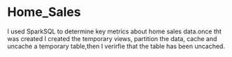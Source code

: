 # Home_Sales
I used SparkSQL to determine key metrics about home sales data.once tht was created I created the temporary views, partition the data, cache and uncache a temporary table,then I verirfie that the table has been uncached.

